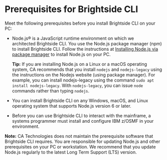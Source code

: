 # Prerequisites for Brightside CLI

Meet the following prerequisites before you install Brightside CLI on your PC:

- Node.js® is a JavaScript runtime environment on which we
architected Brightside CLI. You use the Node.js package manager (npm) to install Brightside CLI. Follow the instructions at [Installing Node.js via package manager](https://nodejs.org/en/download/package-manager) to install Node.js on your PC.  

    **Tip:** If you are installing Node.js on a Linux or a macOS operating system, CA recommends that you install `nodejs` and `nodejs-legacy` using the instructions on the Nodejs website (using package manager). For example, you can install nodejs-legacy using the command `sudo apt install nodejs-legacy`. With `nodejs-legacy`, you can issue `node` commands rather than typing
    `nodejs`.

- You can install Brightside CLI on any Windows, macOS, and Linux operating system that supports Node.js version 6 or later.

- Before you can use Brightside CLI to interact with the mainframe, a systems programmer must install and configure IBM z/OSMF in your environment.

**Note:** CA Technologies does not maintain the prerequisite software that Brightside CLI requires. You are responsible for updating Node.js
and other prerequisites on your PC or workstation. We recommend that you update Node.js regularly to the latest Long Term Support (LTS)  version.

